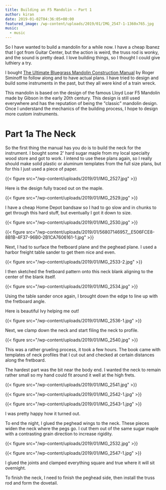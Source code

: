 ```yaml
---
title: Building an F5 Mandolin – Part 1
author: kiran
date: 2019-01-02T04:36:05+00:00
featured_image: /wp-content/uploads/2019/01/IMG_2547-1-1360x765.jpg
music:
  - music
---
```

So I have wanted to build a mandolin for a while now. I have a cheap Ibanez that I got from Guitar Center, but the action is weird, the truss rod is wonky, and the sound is pretty dead. I love building things, so I thought I could give luthiery a try.

I bought [The Ultimate Bluegrass Mandolin Construction Manual][1] by Roger Siminoff to follow along and to have actual plans. I have tried to design and build some instruments in the past, but they all were kind of a train wreck.

This mandolin is based on the design of the famous Lloyd Loar F5 Mandolin made by Gibson in the early 20th century. This design is still used everywhere and has the reputation of being the "classic" mandolin design. Once I understand the mechanics of the building process, I hope to design more custom instruments.

<!--more-->

# Part 1a  The Neck

So the first thing the manual has you do is to build the neck for the instrument. I bought some 2' hard sugar maple from my local specialty wood store and got to work. I intend to use these plans again, so I really should make solid plastic or aluminum templates from the full size plans, but for this I just used a piece of paper.

{{< figure src="/wp-content/uploads/2019/01/IMG_2527.jpg" >}}

Here is the design fully traced out on the maple.

{{< figure src="/wp-content/uploads/2019/01/IMG_2529.jpg" >}}

I have a cheap Home Depot bandsaw so I had to go slow and in chunks to get through this hard stuff, but eventually I got it down to size.

{{< figure src="/wp-content/uploads/2019/01/IMG_2530.jpg" >}}

{{< figure src="/wp-content/uploads/2019/01/56807146957__E506FCE8-8B1B-4F37-96B0-2B1CA7606161-1.jpg" >}}

Next, I had to surface the fretboard plane and the peghead plane. I used a harbor freight table sander to get them nice and even.

{{< figure src="/wp-content/uploads/2019/01/IMG_2533-2.jpg" >}}

I then sketched the fretboard pattern onto this neck blank aligning to the center of the blank itself.

{{< figure src="/wp-content/uploads/2019/01/IMG_2534.jpg" >}}

Using the table sander once again, I brought down the edge to line up with the fretboard angle.

Here is beautiful Ivy helping me out!

{{< figure src="/wp-content/uploads/2019/01/IMG_2536-1.jpg" >}}

Next, we clamp down the neck and start filing the neck to profile.

{{< figure src="/wp-content/uploads/2019/01/IMG_2540.jpg" >}}

This was a rather grueling process, it took a few hours. The book came with templates of neck profiles that I cut out and checked at certain distances along the fretboard.

The hardest part was the bit near the body end. I wanted the neck to remain rather small so my hand could fit around it well at the high frets.

{{< figure src="/wp-content/uploads/2019/01/IMG_2541.jpg" >}}

{{< figure src="/wp-content/uploads/2019/01/IMG_2542-1.jpg" >}}

{{< figure src="/wp-content/uploads/2019/01/IMG_2543-1.jpg" >}}

I was pretty happy how it turned out.

To end the night, I glued the peghead wings to the neck. These pieces widen the neck where the pegs go. I cut them out of the same sugar maple with a contrasting grain direction to increase rigidity.

{{< figure src="/wp-content/uploads/2019/01/IMG_2532.jpg" >}}

{{< figure src="/wp-content/uploads/2019/01/IMG_2547-1.jpg" >}}

I glued the joints and clamped everything square and true where it will sit overnight.

To finish the neck, I need to finish the peghead side, then install the truss rod and form the dovetail.

 [1]: https://www.amazon.com/Ultimate-Bluegrass-Mandolin-Construction-Manual/dp/0634062859
